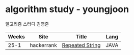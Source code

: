 # algorithm study - youngjoon
알고리즘 스터디 김영준

| Weeks | Site | Title | Lang |
| ------ | ------ | ------ | ------ |
| 25-1 | hackerrank | [Repeated String](https://www.hackerrank.com/challenges/repeated-string/problem) | JAVA | 
